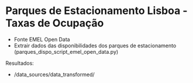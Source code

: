 # Parques de Estacionamento Lisboa - Taxas de Ocupação

- Fonte EMEL Open Data
- Extrair dados das disponibilidades dos parques de estacionamento (parques_dispo_script_emel_open_data.py) 

Resultados:
- /data_sources/data_transformed/

